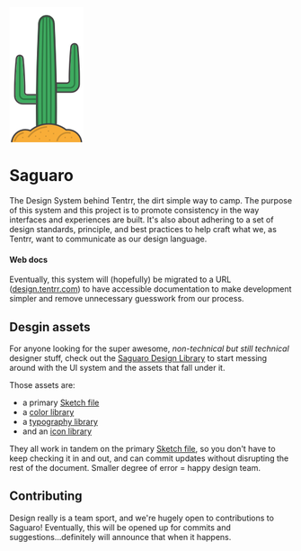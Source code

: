 ![alt text](https://github.com/ponchofreedo/project-saguaro/blob/master/extras/saguaro-logo.png "Tentrr Saguaro")
# Saguaro
The Design System behind Tentrr, the dirt simple way to camp. The purpose of this system and this project is to promote consistency in the way interfaces and experiences are built. It's also about adhering to a set of design standards, principle, and best practices to help craft what we, as Tentrr, want to communicate as our design language.

#### Web docs
Eventually, this system will (hopefully) be migrated to a URL ([design.tentrr.com](https://design.tentrr.com "design.tentrr.com")) to have accessible documentation to make development simpler and remove unnecessary guesswork from our process.

## Desgin assets
For anyone looking for the super awesome, *non-technical but still technical* designer stuff, check out the [Saguaro Design Library](https://github.com/zpfreed/project-saguaro-library "Saguaro Library") to start messing around with the UI system and the assets that fall under it.

Those assets are:
- a primary [Sketch file](https://design.tentrr.com "Sketch file")
- a [color library](https://design.tentrr.com "color library")
- a [typography library](https://design.tentrr.com "typography library")
- and an [icon library](https://design.tentrr.com "icon library")

They all work in tandem on the primary [Sketch file](https://design.tentrr.com "Sketch file"), so you don't have to keep checking it in and out, and can commit updates without disrupting the rest of the document. Smaller degree of error = happy design team.



## Contributing
Design really is a team sport, and we're hugely open to contributions to Saguaro! Eventually, this will be opened up for commits and suggestions...definitely will announce that when it happens.
